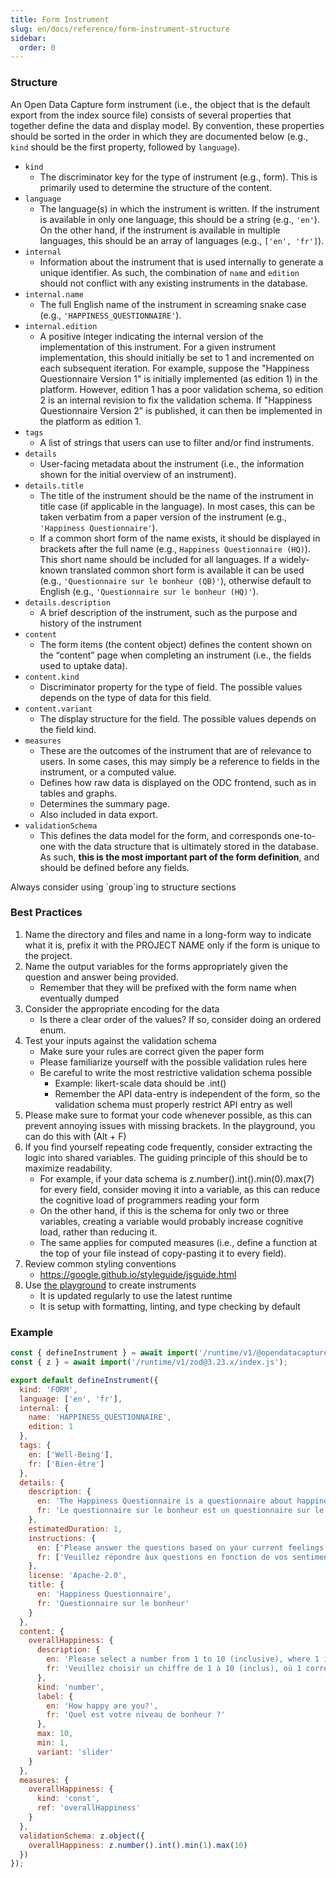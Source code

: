 ```yaml
---
title: Form Instrument
slug: en/docs/reference/form-instrument-structure
sidebar:
  order: 0
---
```


### Structure

An Open Data Capture form instrument (i.e., the object that is the default export from the index source file) consists of several properties that together define the data and display model. By convention, these properties should be sorted in the order in which they are documented below (e.g., `kind` should be the first property, followed by `language`).

- `kind`
  - The discriminator key for the type of instrument (e.g., form). This is primarily used to determine the structure of the content.
- `language`
  - The language(s) in which the instrument is written. If the instrument is available in only one language, this should be a string (e.g., `'en'`). On the other hand, if the instrument is available in multiple languages, this should be an array of languages (e.g., `['en', 'fr']`).
- `internal`
  - Information about the instrument that is used internally to generate a unique identifier. As such, the combination of `name` and `edition` should not conflict with any existing instruments in the database.
- `internal.name`
  - The full English name of the instrument in screaming snake case (e.g., `'HAPPINESS_QUESTIONNAIRE'`).
- `internal.edition`
  - A positive integer indicating the internal version of the implementation of this instrument. For a given instrument implementation, this should initially be set to 1 and incremented on each subsequent iteration. For example, suppose the "Happiness Questionnaire Version 1" is initially implemented (as edition 1) in the platform. However, edition 1 has a poor validation schema, so edition 2 is an internal revision to fix the validation schema. If "Happiness Questionnaire Version 2" is published, it can then be implemented in the platform as edition 1.
- `tags`
  - A list of strings that users can use to filter and/or find instruments.
- `details`
  - User-facing metadata about the instrument (i.e., the information shown for the initial overview of an instrument).
- `details.title`
  - The title of the instrument should be the name of the instrument in title case (if applicable in the language). In most cases, this can be taken verbatim from a paper version of the instrument (e.g., `'Happiness Questionnaire'`).
  - If a common short form of the name exists, it should be displayed in brackets after the full name (e.g., `Happiness Questionnaire (HQ)`). This short name should be included for all languages. If a widely-known translated common short form is available it can be used (e.g., `'Questionnaire sur le bonheur (QB)'`), otherwise default to English (e.g., `'Questionnaire sur le bonheur (HQ)'`).
- `details.description`
  - A brief description of the instrument, such as the purpose and history of the instrument
- `content`
  - The form items (the content object) defines the content shown on the “content” page when completing an instrument (i.e., the fields used to uptake data).
- `content.kind`
  - Discriminator property for the type of field. The possible values depends on the type of data for this field.
- `content.variant`
  - The display structure for the field. The possible values depends on the field kind.
- `measures`
  - These are the outcomes of the instrument that are of relevance to users. In some cases, this may simply be a reference to fields in the instrument, or a computed value.
  - Defines how raw data is displayed on the ODC frontend, such as in tables and graphs.
  - Determines the summary page.
  - Also included in data export.
- `validationSchema`
  - This defines the data model for the form, and corresponds one-to-one with the data structure that is ultimately stored in the database. As such, **this is the most important part of the form definition**, and should be defined before any fields.

Always consider using \`group\`ing to structure sections

### Best Practices

1. Name the directory and files and name in a long-form way to indicate what it is, prefix it with the PROJECT NAME only if the form is unique to the project.
2. Name the output variables for the forms appropriately given the question and answer being provided.
   - Remember that they will be prefixed with the form name when eventually dumped
3. Consider the appropriate encoding for the data
   - Is there a clear order of the values? If so, consider doing an ordered enum.
4. Test your inputs against the validation schema
   - Make sure your rules are correct given the paper form
   - Please familiarize yourself with the possible validation rules here
   - Be careful to write the most restrictive validation schema possible
     - Example: likert-scale data should be .int()
     - Remember the API data-entry is independent of the form, so the validation schema must properly restrict API entry as well
5. Please make sure to format your code whenever possible, as this can prevent annoying issues with missing brackets. In the playground, you can do this with (Alt + F)
6. If you find yourself repeating code frequently, consider extracting the logic into shared variables. The guiding principle of this should be to maximize readability.
   - For example, if your data schema is z.number().int().min(0).max(7) for every field, consider moving it into a variable, as this can reduce the cognitive load of programmers reading your form
   - On the other hand, if this is the schema for only two or three variables, creating a variable would probably increase cognitive load, rather than reducing it.
   - The same applies for computed measures (i.e., define a function at the top of your file instead of copy-pasting it to every field).
7. Review common styling conventions
   - https://google.github.io/styleguide/jsguide.html
8. Use [the playground](https://playground.opendatacapture.org/) to create instruments
   - It is updated regularly to use the latest runtime
   - It is setup with formatting, linting, and type checking by default

### Example

```js
const { defineInstrument } = await import('/runtime/v1/@opendatacapture/runtime-core/index.js');
const { z } = await import('/runtime/v1/zod@3.23.x/index.js');

export default defineInstrument({
  kind: 'FORM',
  language: ['en', 'fr'],
  internal: {
    name: 'HAPPINESS_QUESTIONNAIRE',
    edition: 1
  },
  tags: {
    en: ['Well-Being'],
    fr: ['Bien-être']
  },
  details: {
    description: {
      en: 'The Happiness Questionnaire is a questionnaire about happiness.',
      fr: 'Le questionnaire sur le bonheur est un questionnaire sur le bonheur.'
    },
    estimatedDuration: 1,
    instructions: {
      en: ['Please answer the questions based on your current feelings.'],
      fr: ['Veuillez répondre àux questions en fonction de vos sentiments actuels.']
    },
    license: 'Apache-2.0',
    title: {
      en: 'Happiness Questionnaire',
      fr: 'Questionnaire sur le bonheur'
    }
  },
  content: {
    overallHappiness: {
      description: {
        en: 'Please select a number from 1 to 10 (inclusive), where 1 is very dissatisfied and 10 is very satisfied.',
        fr: 'Veuillez choisir un chiffre de 1 à 10 (inclus), où 1 correspond à très insatisfait et 10 à très satisfait.'
      },
      kind: 'number',
      label: {
        en: 'How happy are you?',
        fr: 'Quel est votre niveau de bonheur ?'
      },
      max: 10,
      min: 1,
      variant: 'slider'
    }
  },
  measures: {
    overallHappiness: {
      kind: 'const',
      ref: 'overallHappiness'
    }
  },
  validationSchema: z.object({
    overallHappiness: z.number().int().min(1).max(10)
  })
});
```
